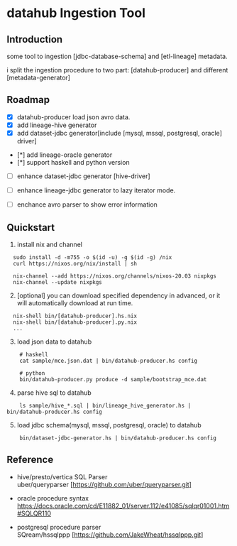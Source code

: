 # datahub Ingestion Tool


## Introduction

some tool to ingestion [jdbc-database-schema] and [etl-lineage] metadata.

i split the ingestion procedure to two part: [datahub-producer] and different [metadata-generator]


## Roadmap

- [X] datahub-producer load json avro data.
- [X] add lineage-hive generator
- [X] add dataset-jdbc generator[include [mysql, mssql, postgresql, oracle] driver]
- [*] add lineage-oracle generator
- [*] support haskell and python version
- [ ] enhance dataset-jdbc generator [hive-driver]
- [ ] enhance lineage-jdbc generator to lazy iterator mode.

- [ ] enchance avro parser to show error information 


## Quickstart
1.  install nix and channel

```
  sudo install -d -m755 -o $(id -u) -g $(id -g) /nix
  curl https://nixos.org/nix/install | sh
  
  nix-channel --add https://nixos.org/channels/nixos-20.03 nixpkgs
  nix-channel --update nixpkgs
```

2. [optional] you can download specified dependency in advanced, or it will automatically download at run time.

```
  nix-shell bin/[datahub-producer].hs.nix
  nix-shell bin/[datahub-producer].py.nix
  ...
```

3. load json data to datahub

```
    # haskell
    cat sample/mce.json.dat | bin/datahub-producer.hs config
    
    # python
    bin/datahub-producer.py produce -d sample/bootstrap_mce.dat
```

4. parse hive sql to  datahub
```
    ls sample/hive_*.sql | bin/lineage_hive_generator.hs | bin/datahub-producer.hs config
```

5. load jdbc schema(mysql, mssql, postgresql, oracle) to datahub
```
    bin/dataset-jdbc-generator.hs | bin/datahub-producer.hs config
```

## Reference

- hive/presto/vertica SQL Parser  
  uber/queryparser [https://github.com/uber/queryparser.git]
  
- oracle procedure syntax  
  https://docs.oracle.com/cd/E11882_01/server.112/e41085/sqlqr01001.htm#SQLQR110
  
- postgresql procedure parser  
  SQream/hssqlppp [https://github.com/JakeWheat/hssqlppp.git]
